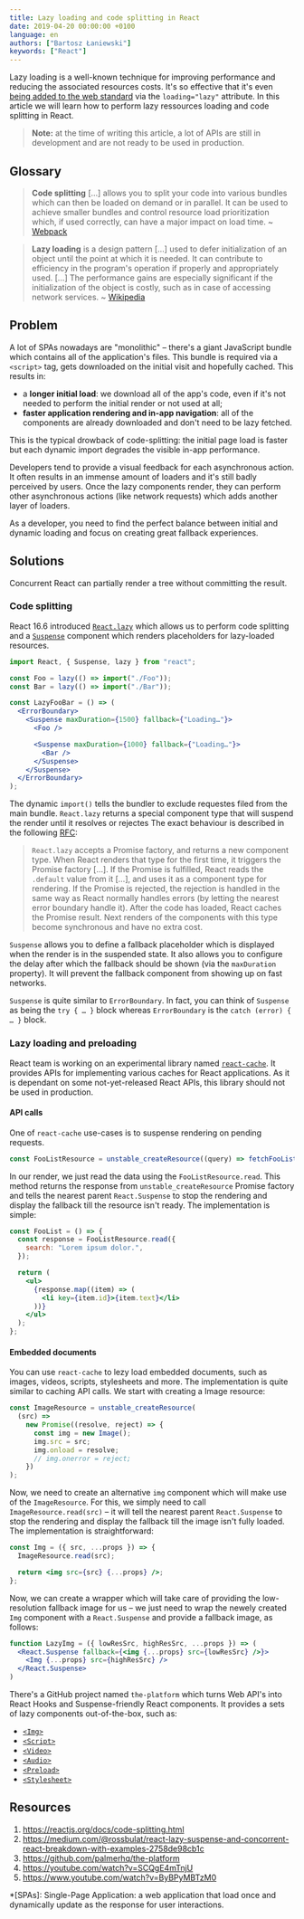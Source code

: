 ```yaml
---
title: Lazy loading and code splitting in React
date: 2019-04-20 00:00:00 +0100
language: en
authors: ["Bartosz Łaniewski"]
keywords: ["React"]
---
```


Lazy loading is a well-known technique for improving performance and reducing the associated resources costs. It's so effective that it's even [being added to the web standard](https://github.com/whatwg/html/pull/3752) via the `loading="lazy"` attribute. In this article we will learn how to perform lazy ressources loading and code splitting in React.

> **Note:** at the time of writing this article, a lot of APIs are still in development and are not ready to be used in production.

## Glossary

> **Code splitting** […] allows you to split your code into various bundles which can then be loaded on demand or in parallel. It can be used to achieve smaller bundles and control resource load prioritization which, if used correctly, can have a major impact on load time. ~ [Webpack](https://webpack.js.org/guides/code-splitting/)

> **Lazy loading** is a design pattern […] used to defer initialization of an object until the point at which it is needed. It can contribute to efficiency in the program's operation if properly and appropriately used. […] The performance gains are especially significant if the initialization of the object is costly, such as in case of accessing network services. ~ [Wikipedia](https://en.wikipedia.org/wiki/Lazy_loading)

## Problem

A lot of SPAs nowadays are "monolithic" – there's a giant JavaScript bundle which contains all of the application's files. This bundle is required via a `<script>` tag, gets downloaded on the initial visit and hopefully cached. This results in:

- a **longer initial load**: we download all of the app's code, even if it's not needed to perform the initial render or not used at all;
- **faster application rendering and in-app navigation**: all of the components are already downloaded and don't need to be lazy fetched.

This is the typical drowback of code-splitting: the initial page load is faster but each dynamic import degrades the visible in-app performance.

Developers tend to provide a visual feedback for each asynchronous action. It often results in an immense amount of loaders and it's still badly perceived by users. Once the lazy components render, they can perform other asynchronous actions (like network requests) which adds another layer of loaders.

As a developer, you need to find the perfect balance between initial and dynamic loading and focus on creating great fallback experiences.

## Solutions

Concurrent React can partially render a tree without committing the result.

### Code splitting

React 16.6 introduced [`React.lazy`](https://reactjs.org/docs/code-splitting.html#reactlazy) which allows us to perform code splitting and a [`Suspense`](https://reactjs.org/docs/code-splitting.html#suspense) component which renders placeholders for lazy-loaded resources.

```jsx
import React, { Suspense, lazy } from "react";

const Foo = lazy(() => import("./Foo"));
const Bar = lazy(() => import("./Bar"));

const LazyFooBar = () => (
  <ErrorBoundary>
    <Suspense maxDuration={1500} fallback={"Loading…"}>
      <Foo />

      <Suspense maxDuration={1000} fallback={"Loading…"}>
        <Bar />
      </Suspense>
    </Suspense>
  </ErrorBoundary>
);
```

The dynamic `import()` tells the bundler to exclude requestes filed from the main bundle. `React.lazy` returns a special component type that will suspend the render until it resolves or rejectes The exact behaviour is described in the following [RFC](https://github.com/reactjs/rfcs/blob/master/text/0064-lazy.md):

> `React.lazy` accepts a Promise factory, and returns a new component type. When React renders that type for the first time, it triggers the Promise factory […]. If the Promise is fulfilled, React reads the `.default` value from it […], and uses it as a component type for rendering. If the Promise is rejected, the rejection is handled in the same way as React normally handles errors (by letting the nearest error boundary handle it). After the code has loaded, React caches the Promise result. Next renders of the components with this type become synchronous and have no extra cost.

`Suspense` allows you to define a fallback placeholder which is displayed when the render is in the suspended state. It also allows you to configure the delay after which the fallback should be shown (via the `maxDuration` property). It will prevent the fallback component from showing up on fast networks.

`Suspense` is quite similar to `ErrorBoundary`. In fact, you can think of `Suspense` as being the `try { … }` block whereas `ErrorBoundary` is the `catch (error) { … }` block.

### Lazy loading and preloading

React team is working on an experimental library named [`react-cache`](https://github.com/facebook/react/tree/master/packages/react-cache). It provides APIs for implementing various caches for React applications. As it is dependant on some not-yet-released React APIs, this library should not be used in production.

#### API calls

One of `react-cache` use-cases is to suspense rendering on pending requests.

```javascript
const FooListResource = unstable_createResource((query) => fetchFooList(query));
```

In our render, we just read the data using the `FooListResource.read`. This method returns the response from `unstable_createResource` Promise factory and tells the nearest parent `React.Suspense` to stop the rendering and display the fallback till the resource isn't ready. The implementation is simple:

```jsx
const FooList = () => {
  const response = FooListResource.read({
    search: "Lorem ipsum dolor.",
  });

  return (
    <ul>
      {response.map((item) => (
        <li key={item.id}>{item.text}</li>
      ))}
    </ul>
  );
};
```

#### Embedded documents

You can use `react-cache` to lezy load embedded documents, such as images, videos, scripts, stylesheets and more. The implementation is quite similar to caching API calls. We start with creating a Image resource:

```javascript
const ImageResource = unstable_createResource(
  (src) =>
    new Promise((resolve, reject) => {
      const img = new Image();
      img.src = src;
      img.onload = resolve;
      // img.onerror = reject;
    })
);
```

Now, we need to create an alternative `img` component which will make use of the `ImageResource`. For this, we simply need to call `ImageResource.read(src)` – it will tell the nearest parent `React.Suspense` to stop the rendering and display the fallback till the image isn't fully loaded. The implementation is straightforward:

```jsx
const Img = ({ src, ...props }) => {
  ImageResource.read(src);

  return <img src={src} {...props} />;
};
```

Now, we can create a wrapper which will take care of providing the low-resolution fallback image for us – we just need to wrap the newely created `Img` component with a `React.Suspense` and provide a fallback image, as follows:

```jsx
function LazyImg = ({ lowResSrc, highResSrc, ...props }) => (
  <React.Suspense fallback={<img {...props} src={lowResSrc} />}>
    <Img {...props} src={highResSrc} />
  </React.Suspense>
)
```

There's a GitHub project named `the-platform` which turns Web API's into React Hooks and Suspense-friendly React components. It provides a sets of lazy components out-of-the-box, such as:

- [`<Img>`](https://github.com/palmerhq/the-platform#img)
- [`<Script>`](https://github.com/palmerhq/the-platform#script)
- [`<Video>`](https://github.com/palmerhq/the-platform#video)
- [`<Audio>`](https://github.com/palmerhq/the-platform#audio)
- [`<Preload>`](https://github.com/palmerhq/the-platform#preload)
- [`<Stylesheet>`](https://github.com/palmerhq/the-platform#stylesheet)

## Resources

1. https://reactjs.org/docs/code-splitting.html
2. https://medium.com/@rossbulat/react-lazy-suspense-and-concorrent-react-breakdown-with-examples-2758de98cb1c
3. https://github.com/palmerhq/the-platform
4. https://youtube.com/watch?v=SCQgE4mTnjU
5. https://www.youtube.com/watch?v=ByBPyMBTzM0

*[SPAs]: Single-Page Application: a web application that load once and dynamically update as the response for user interactions.
